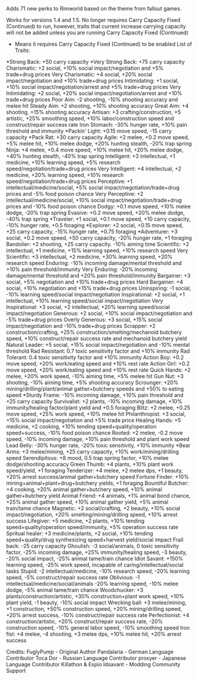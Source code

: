 Adds 71 new perks to Rimworld based on the theme from fallout games.

Works for versions 1.4 and 1.5.
No longer requires Carry Capacity Fixed (Continued) to run, however, traits that current increase carrying capacity will not be added unless you are running Carry Capacity Fixed (Continued)

* Means it requires Carry Capacity Fixed (Continued) to be enabled
List of Traits:

*Strong Back: +50 carry capacity
*Very Strong Back: +75 carry capacity
Charismatic: +2 social, +10% social impact/negotiation and +5% trade+drug prices
Very Charismatic: +4 social, +20% social impact/negotiation and +10% trade+drug prices
Intimidating: +1 social, +10% social impact/negotiation/arrest and +5% trade+drug prices
Very Intimidating: +2 social, +20% social impact/negotiation/arrest and +10% trade+drug prices
Poor Aim: -2 shooting, -10% shooting accuracy and melee hit
Steady Aim: +2 shooting, +10% shooting accuracy
Great Aim: +4 shooting, +15% shooting accuracy
Artisan: +3 crafting/construction, +5 artistic, +25% smoothing speed, +10% labor/construction speed and construct/repair success rate
Iron Stomach: -30% hunger rate, +10% pain threshold and immunity
*Packin' Light: +0.15 move speed, -15 carry capacity
*Pack Rat: +30 carry capacity
Agile: +2 melee, +0.2 move speed, +5% melee hit, +10% melee dodge, +20% hunting stealth, -20% trap spring
Ninja: +4 melee, +0.4 move speed, +10% melee hit, +20% melee dodge, +40% hunting stealth, -40% trap spring
Intelligent: +3 intellectual, +1 medicine, +10% learning speed, +5% research speed/negotiation/trade+drug prices
Very Intelligent: +4 intellectual, +2 medicine, +20% learning speed, +10% research speed/negotiation/trade+drug prices
Perceptive: +1 intellectual/medicine/social, +5% social impact/negotiation/trade+drug prices and -5% food poison chance
Very Perceptive: +2 intellectual/medicine/social, +10% social impact/negotiation/trade+drug prices and -10% food poison chance
Dodgy: +0.1 move speed, +10% melee dodge, -20% trap spring
Evasive: +0.2 move speed, +20% melee dodge, -40% trap spring
*Traveler: +1 social, +0.1 move speed, +10 carry capacity, -10% hunger rate, +0.5 foraging
*Explorer: +2 social, +0.15 move speed, +25 carry capacity, -15% hunger rate, +0.75 foraging
*Adventurer: +3 social, +0.2 move speed, +50 carry capacity, -20% hunger rate, +1 foraging
Bandolier: +2 shooting, +25 carry capacity. -10% aiming time
Scientific: +2 intellectual, +1 medicine, +15% learning speed, +10% research speed
Very Scientific: +3 intellectual, +2 medicine, +30% learning speed, +20% research speed
Enduring: -10% incoming damage/mental threshold and +10% pain threshold/immunity
Very Enduring: -20% incoming damage/mental threshold and +20% pain threshold/immunity
Bargainer: +3 social, +5% negotiation and +10% trade+drug prices
Hard Bargainer: +4 social, +10% negotiation and +15% trade+drug prices
Uninspiring: -1 social, -10% learning speed/social impact/negotiation
Inspirational: +2 social, +1 intellectual, +10% learning speed/social impact/negotiation
Very Inspirational: +3 social, +2 intellectual, +20% learning speed/social impact/negotiation
Generous: +2 social, +10% social impact/negotiation and -5% trade+drug prices
Overly Generous: +3 social, +15% social impact/negotiation and -10% trade+drug prices
Scrapper: +2 construction/crafting, +25% construction/smelting/mechanoid butchery speed, +10% construct/repair success rate and mechanoid butchery yield
Natural Leader: +5 social, +15% social impact/negotiation and -10% mental threshold
Rad Resistant: 0.7 toxic sensitivity factor and +10% immunity
Rad Tolerant: 0.4 toxic sensitivity factor and +10% immunity
Action Boy: +0.2 move speed, +20% work/eating speed and +10% rest rate
Action Girl: +0.2 move speed, +20% work/eating speed and +10% rest rate
Quick Hands: +2 melee, +20% work speed, -10% aiming time, +5% melee hit
Gun Nut: +3 shooting, -10% aiming time, +5% shooting accuracy
Scrounger: +20% mining/drilling/plant/animal gather+butchery speeds and +50% to eating speed
*Sturdy Frame: -10% incoming damage, +10% pain threshold and +25 carry capacity
Survivalist: +2 plants, -10% incoming damage, +10% immunity/healing factor/plant yield and +0.5 foraging
Blitz: +2 melee, +0.25 move speed, +25% work speed, +10% melee hit
Philanthropist: +3 social, +15% social impact/negotiation and +5% trade price
Healing Hands: +5 medicine, +2 cooking, +10% tending speed+quality/operation speed+success, -10% food poison chance
Rooted: +2 melee, -0.2 move speed, -10% incoming damage, +10% pain threshold and plant work speed
Lead Belly: -30% hunger rate, -20% toxic sensitivity, +10% immunity
*Bear Arms: +3 melee/mining, +25 carry capacity, +10% work/mining/drilling speed
Serendipitous: +8 mood, 0.5 trap spring factor, +10% melee dodge/shooting accuracy
Green Thumb: +4 plants, +10% plant work speed/yield, +1 foraging
Tenderizer: +4 melee, +2 melee dps, +1 beauty, +20% arrest success/animal gather+butchery speed
Fortune Finder: +10% mining+animal+plant+drug+butchery yields, +1 foraging
Bountiful Butcher: +4 cooking, +20% animal gather+butchery speed, +10% animal gather+butchery yield
Animal Friend: +4 animals, +1% animal bond chance, +25% animal gather speed, +10% animal gather yield, +5% animal train/tame chance
Magnetic: +2 social/crafting, +2 beauty, +10% social impact/negotiation, +20% smelting/mining/drilling speed, +10% arrest success
Lifegiver: +5 medicine, +2 plants, +10% tending speed+quality/operation speed/immunity, +5% operation success rate
Spritual healer: +3 medicine/plants, +2 social, +10% tending speed+quality/drug synthesizing speed+harvest yield/social impact
Frail back: -25 carry capacity
Ghoulish: -3 social/animals, 0 toxic sensitivity factor, -25% incoming damage, +25% immunity/healing speed, -3 beauty, -20% social impact, -25% animal tame/train chance
Idiot Savant: +150% learning speed, -25% work speed, incapable of caring/intellectual/social tasks
Stupid: -2 intellectual/medicine, -10% research speed, -20% learning speed, -5% construct/repair success rate
Oblivious: -1 intellectual/medicine/social/animals -20% learning speed, -10% melee dodge, -5% animal tame/train chance
Woodchucker: +3 plants/construction/artistic, +30% construction+plant work speed, +10% plant yield, -1 beauty, -10% social impact
Wrecking ball: +3 melee/mining, +1 construction, +50% construction speed, +20% mining/drilling speed, +20% arrest success, -10% construct/repair success rate
Perfectionist: +4 construction/artistic, +20% construct/repair success rate, -20% construction speed, -10% general labor speed, -10% smoothing speed
Iron fist: +4 melee, -4 shooting, +3 melee dps, +10% melee hit, +20% arrest success

Credits:
FuglyPump - Original Author
Pandalaria - German Language Contributor
Toca Dor - Russian Language Contributor
proxyer - Japanese Language Contributor
Killathon & Espio Idsavant - Modding Community Support
